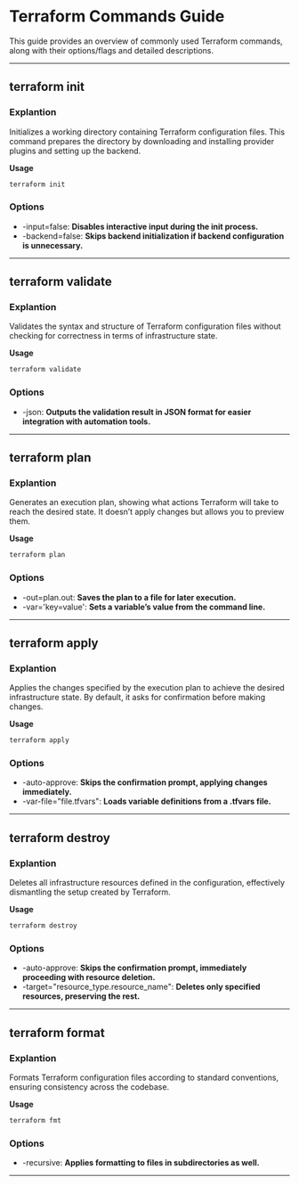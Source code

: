 # Terraform Commands Guide

This guide provides an overview of commonly used Terraform commands, along with their options/flags and detailed descriptions.

---

## terraform init

### Explantion

Initializes a working directory containing Terraform configuration files. This command prepares the directory by downloading and installing provider plugins and setting up the backend.

**Usage**
```bash
terraform init 
```

### Options

- -input=false:  **Disables  interactive  input  during  the  init  process.**
- -backend=false:  **Skips  backend  initialization  if  backend  configuration  is  unnecessary.**

---

## terraform validate

### Explantion

Validates the syntax and structure of Terraform configuration files without checking for correctness in terms of infrastructure state.

**Usage**
```bash
terraform validate
```

### Options
- -json: **Outputs the validation result in JSON format for easier integration with automation tools.**

---

## terraform plan

### Explantion

Generates an execution plan, showing what actions Terraform will take to reach the desired state. It doesn’t apply changes but allows you to preview them.

**Usage**
```bash
terraform plan
```

### Options
- -out=plan.out: **Saves the plan to a file for later execution.** 
- -var='key=value': **Sets a variable’s value from the command line.**

---

## terraform apply

### Explantion

Applies the changes specified by the execution plan to achieve the desired infrastructure state. By default, it asks for confirmation before making changes.

**Usage**
```bash
terraform apply
```

### Options
- -auto-approve: **Skips the confirmation prompt, applying changes immediately.**
- -var-file="file.tfvars": **Loads variable definitions from a .tfvars file.**

---

## terraform destroy

### Explantion

Deletes all infrastructure resources defined in the configuration, effectively dismantling the setup created by Terraform.

**Usage**
```bash
terraform destroy
```

### Options
- -auto-approve: **Skips the confirmation prompt, immediately proceeding with resource deletion.**
- -target="resource_type.resource_name": **Deletes only specified resources, preserving the rest.**

---

## terraform format

### Explantion

Formats Terraform configuration files according to standard conventions, ensuring consistency across the codebase.

**Usage**
```bash
terraform fmt
```

### Options
- -recursive: **Applies formatting to files in subdirectories as well.**

---